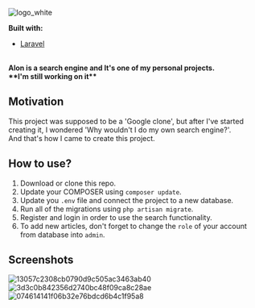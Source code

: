 ![logo_white](https://user-images.githubusercontent.com/73690608/114535238-83f72780-9c58-11eb-846a-8318b37e995d.png)

<b>Built with:</b>
- [Laravel](https://laravel.com/)
<br>
<b>Alon is a search engine and It's one of my personal projects.</b>
<br>
<b>**I'm still working on it**</b>

## Motivation
This project was supposed to be a 'Google clone', but after I've started creating it, I wondered 'Why wouldn't I do my own search engine?'.
<br>
And that's how I came to create this project.

## How to use?
1. Download or clone this repo.
2. Update your COMPOSER using `composer update`.
3. Update you `.env` file and connect the project to a new database.
4. Run all of the migrations using `php artisan migrate`.
5. Register and login in order to use the search functionality.
6. To add new articles, don't forget to change the `role` of your account from database into `admin`.

## Screenshots
![13057c2308cb0790d9c505ac3463ab40](https://user-images.githubusercontent.com/73690608/114539847-8f991d00-9c5d-11eb-8632-83b0eff77535.png)
![3d3c0b842356d2740bc48f09ca8c28ae](https://user-images.githubusercontent.com/73690608/114539853-90ca4a00-9c5d-11eb-9ac3-ce2570821b37.png)
![074614141f06b32e76bdcd6b4c1f95a8](https://user-images.githubusercontent.com/73690608/114539854-90ca4a00-9c5d-11eb-96ae-1dd9218337d5.png)
